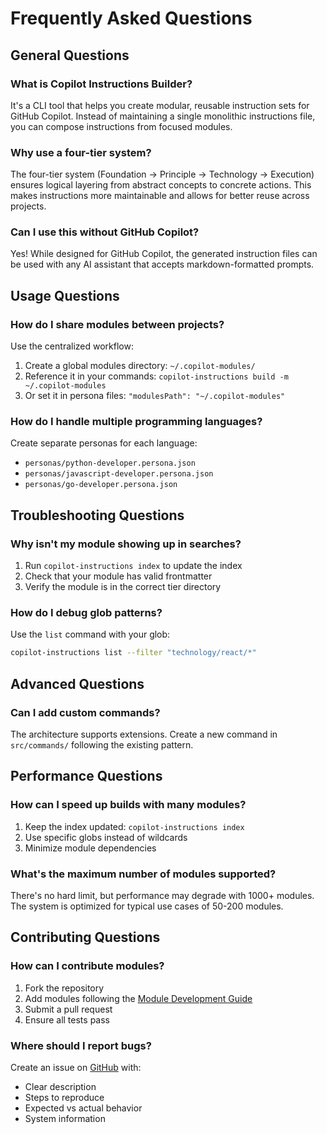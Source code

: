 # Frequently Asked Questions

## General Questions

### What is Copilot Instructions Builder?

It's a CLI tool that helps you create modular, reusable instruction sets for GitHub Copilot. Instead of maintaining a single monolithic instructions file, you can compose instructions from focused modules.

### Why use a four-tier system?

The four-tier system (Foundation → Principle → Technology → Execution) ensures logical layering from abstract concepts to concrete actions. This makes instructions more maintainable and allows for better reuse across projects.

### Can I use this without GitHub Copilot?

Yes! While designed for GitHub Copilot, the generated instruction files can be used with any AI assistant that accepts markdown-formatted prompts.

## Usage Questions

### How do I share modules between projects?

Use the centralized workflow:

1. Create a global modules directory: `~/.copilot-modules/`
2. Reference it in your commands: `copilot-instructions build -m ~/.copilot-modules`
3. Or set it in persona files: `"modulesPath": "~/.copilot-modules"`

<!-- FUTURE:
### Can I override module content without editing the original?
Yes, use the priority system:
1. Create a local module with the same ID but higher priority
2. Use the `merge_strategy` in your module to control how content combines
3. Or create a new module that extends the original with `dependencies`
-->

### How do I handle multiple programming languages?

Create separate personas for each language:

- `personas/python-developer.persona.json`
- `personas/javascript-developer.persona.json`
- `personas/go-developer.persona.json`

<!--
### What's the difference between `modules` and `optional_modules`?
- `modules`: Required modules that must exist
- `optional_modules`: Modules included if they exist, ignored if not found
-->

## Troubleshooting Questions

### Why isn't my module showing up in searches?

1. Run `copilot-instructions index` to update the index
2. Check that your module has valid frontmatter
3. Verify the module is in the correct tier directory

### How do I debug glob patterns?

Use the `list` command with your glob:

```bash
copilot-instructions list --filter "technology/react/*"
```

<!-- FUTURE:
### Can I use environment variables in modules?
Yes, use the template syntax:
```markdown
Project name: {{PROJECT_NAME}}
API endpoint: {{API_URL || 'http://localhost:3000'}}
```
-->

## Advanced Questions

<!-- FUTURE:
### How do I create conditional content?
Use the `conditions` field in module sections:
```json
{
  "conditions": {
    "include_if": ["typescript", "strict-mode"],
    "exclude_if": ["javascript"]
  }
}
```
-->

### Can I add custom commands?

The architecture supports extensions. Create a new command in `src/commands/` following the existing pattern.

<!-- FUTURE:
### How do I version my modules?
1. Add `version` field to frontmatter
2. Use semantic versioning (e.g., "1.2.3")
3. Document breaking changes in the module
-->

<!-- FUTURE:
### Is there a module registry?
Not yet, but it's planned for a future release. For now, share modules via:
- Git repositories
- npm packages
- Direct file sharing
-->

## Performance Questions

### How can I speed up builds with many modules?

1. Keep the index updated: `copilot-instructions index`
2. Use specific globs instead of wildcards
3. Minimize module dependencies
<!--4. Use `optional_modules` for non-critical modules-->

### What's the maximum number of modules supported?

There's no hard limit, but performance may degrade with 1000+ modules. The system is optimized for typical use cases of 50-200 modules.

## Contributing Questions

### How can I contribute modules?

1. Fork the repository
2. Add modules following the [Module Development Guide](./module-development.md)
3. Submit a pull request
4. Ensure all tests pass

### Where should I report bugs?

Create an issue on [GitHub](https://github.com/yourusername/copilot-instructions-builder/issues) with:

- Clear description
- Steps to reproduce
- Expected vs actual behavior
- System information
